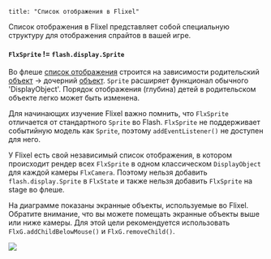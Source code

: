 ```
title: "Список отображения в Flixel"
```
Список отображения в Flixel представляет собой специальную структуру для отображения спрайтов в вашей игре.

#### `FlxSprite` != `flash.display.Sprite`

Во флеше [список отображения](http://help.adobe.com/en_US/as3/dev/WS5b3ccc516d4fbf351e63e3d118a9b90204-7e58.html) строится на зависимости родительский [объект](https://help.adobe.com/en_US/FlashPlatform/reference/actionscript/3/flash/display/DisplayObjectContainer.html) -> дочерний [объект](http://help.adobe.com/en_US/FlashPlatform/reference/actionscript/3/flash/display/DisplayObject.html). `Sprite` расширяет функционал обычного 'DisplayObject'. Порядок отображения (глубина) детей в родительском объекте легко может быть изменена.

Для начинающих изучение Flixel важно помнить, что `FlxSprite` отличается от стандартного `Sprite` во Flash. `FlxSprite` не поддерживает событийную модель как `Sprite`, поэтому `addEventListener()` не доступен для него.

У Flixel есть свой независимый список отображения, в котором происходит рендер всех `FlxSprite` в одном классическом `DisplayObject` для каждой камеры `FlxCamera`. Поэтому нельзя добавить `flash.display.Sprite` в `FlxState` и также нельзя добавить `FlxSprite` на stage во флеше.

На диаграмме показаны экранные объекты, используемые во Flixel. Обратите внимание, что вы можете помещать экранные объекты выше или ниже камеры. Для этой цели рекомендуется использовать `FlxG.addChildBelowMouse()` и `FlxG.removeChild()`.

<img src="../images/02_handbook/flixel-display-list.png" style="max-width:400px" />
